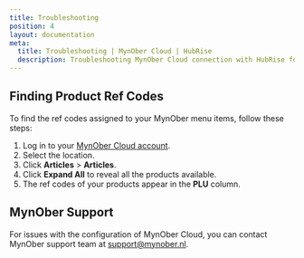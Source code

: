 ```yaml
---
title: Troubleshooting
position: 4
layout: documentation
meta:
  title: Troubleshooting | MynOber Cloud | HubRise
  description: Troubleshooting MynOber Cloud connection with HubRise for your EPOS and other apps to work as a cohesive whole. Connect apps and synchronise your data.
---
```


## Finding Product Ref Codes

To find the ref codes assigned to your MynOber menu items, follow these steps:

1. Log in to your [MynOber Cloud account](https://cloud.mynober.nl/).
1. Select the location.
1. Click **Articles** > **Articles**.
1. Click **Expand All** to reveal all the products available.
1. The ref codes of your products appear in the **PLU** column.

## MynOber Support

For issues with the configuration of MynOber Cloud, you can contact MynOber support team at [support@mynober.nl](mailto:support@mynober.nl).